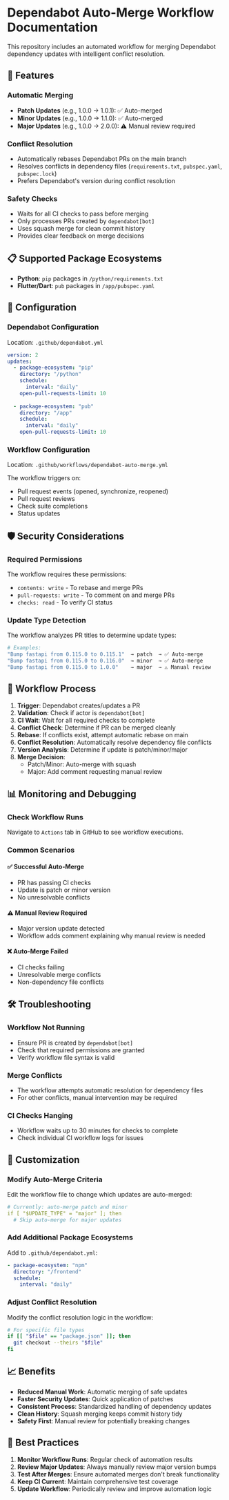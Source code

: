 # Dependabot Auto-Merge Workflow Documentation

This repository includes an automated workflow for merging Dependabot dependency updates with intelligent conflict resolution.

## 🚀 Features

### Automatic Merging
- **Patch Updates** (e.g., 1.0.0 → 1.0.1): ✅ Auto-merged
- **Minor Updates** (e.g., 1.0.0 → 1.1.0): ✅ Auto-merged
- **Major Updates** (e.g., 1.0.0 → 2.0.0): ⚠️ Manual review required

### Conflict Resolution
- Automatically rebases Dependabot PRs on the main branch
- Resolves conflicts in dependency files (`requirements.txt`, `pubspec.yaml`, `pubspec.lock`)
- Prefers Dependabot's version during conflict resolution

### Safety Checks
- Waits for all CI checks to pass before merging
- Only processes PRs created by `dependabot[bot]`
- Uses squash merge for clean commit history
- Provides clear feedback on merge decisions

## 📋 Supported Package Ecosystems

- **Python**: `pip` packages in `/python/requirements.txt`
- **Flutter/Dart**: `pub` packages in `/app/pubspec.yaml`

## 🔧 Configuration

### Dependabot Configuration
Location: `.github/dependabot.yml`

```yaml
version: 2
updates:
  - package-ecosystem: "pip"
    directory: "/python"
    schedule:
      interval: "daily"
    open-pull-requests-limit: 10
    
  - package-ecosystem: "pub"
    directory: "/app"
    schedule:
      interval: "daily"
    open-pull-requests-limit: 10
```

### Workflow Configuration
Location: `.github/workflows/dependabot-auto-merge.yml`

The workflow triggers on:
- Pull request events (opened, synchronize, reopened)
- Pull request reviews
- Check suite completions
- Status updates

## 🛡️ Security Considerations

### Required Permissions
The workflow requires these permissions:
- `contents: write` - To rebase and merge PRs
- `pull-requests: write` - To comment on and merge PRs
- `checks: read` - To verify CI status

### Update Type Detection
The workflow analyzes PR titles to determine update types:

```bash
# Examples:
"Bump fastapi from 0.115.0 to 0.115.1"  → patch  → ✅ Auto-merge
"Bump fastapi from 0.115.0 to 0.116.0"  → minor  → ✅ Auto-merge
"Bump fastapi from 0.115.0 to 1.0.0"    → major  → ⚠️ Manual review
```

## 🔄 Workflow Process

1. **Trigger**: Dependabot creates/updates a PR
2. **Validation**: Check if actor is `dependabot[bot]`
3. **CI Wait**: Wait for all required checks to complete
4. **Conflict Check**: Determine if PR can be merged cleanly
5. **Rebase**: If conflicts exist, attempt automatic rebase on main
6. **Conflict Resolution**: Automatically resolve dependency file conflicts
7. **Version Analysis**: Determine if update is patch/minor/major
8. **Merge Decision**:
   - Patch/Minor: Auto-merge with squash
   - Major: Add comment requesting manual review

## 📊 Monitoring and Debugging

### Check Workflow Runs
Navigate to `Actions` tab in GitHub to see workflow executions.

### Common Scenarios

#### ✅ Successful Auto-Merge
- PR has passing CI checks
- Update is patch or minor version
- No unresolvable conflicts

#### ⚠️ Manual Review Required
- Major version update detected
- Workflow adds comment explaining why manual review is needed

#### ❌ Auto-Merge Failed
- CI checks failing
- Unresolvable merge conflicts
- Non-dependency file conflicts

## 🛠️ Troubleshooting

### Workflow Not Running
- Ensure PR is created by `dependabot[bot]`
- Check that required permissions are granted
- Verify workflow file syntax is valid

### Merge Conflicts
- The workflow attempts automatic resolution for dependency files
- For other conflicts, manual intervention may be required

### CI Checks Hanging
- Workflow waits up to 30 minutes for checks to complete
- Check individual CI workflow logs for issues

## 🔧 Customization

### Modify Auto-Merge Criteria
Edit the workflow file to change which updates are auto-merged:

```yaml
# Currently: auto-merge patch and minor
if [ "$UPDATE_TYPE" = "major" ]; then
  # Skip auto-merge for major updates
```

### Add Additional Package Ecosystems
Add to `.github/dependabot.yml`:

```yaml
- package-ecosystem: "npm"
  directory: "/frontend"
  schedule:
    interval: "daily"
```

### Adjust Conflict Resolution
Modify the conflict resolution logic in the workflow:

```bash
# For specific file types
if [[ "$file" == "package.json" ]]; then
  git checkout --theirs "$file"
fi
```

## 📈 Benefits

- **Reduced Manual Work**: Automatic merging of safe updates
- **Faster Security Updates**: Quick application of patches
- **Consistent Process**: Standardized handling of dependency updates
- **Clean History**: Squash merging keeps commit history tidy
- **Safety First**: Manual review for potentially breaking changes

## 🎯 Best Practices

1. **Monitor Workflow Runs**: Regular check of automation results
2. **Review Major Updates**: Always manually review major version bumps
3. **Test After Merges**: Ensure automated merges don't break functionality
4. **Keep CI Current**: Maintain comprehensive test coverage
5. **Update Workflow**: Periodically review and improve automation logic